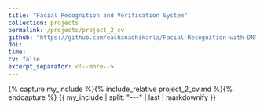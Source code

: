 ```yaml
---
title: "Facial Recognition and Verification System"
collection: projects
permalink: /projects/project_2_cv
github: "https://github.com/eashanadhikarla/Facial-Recognition-with-DNN"
doi:
time:
cv: false
excerpt_separator: <!--more-->
---
```


{% capture my_include %}{% include_relative project_2_cv.md %}{% endcapture %}
{{ my_include | split: "---" | last | markdownify }}

<!--more-->
